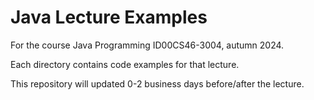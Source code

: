 # Java Lecture Examples 

For the course Java Programming ID00CS46-3004, autumn 2024.

Each directory contains code examples for that lecture. 

This repository will updated 0-2 business days before/after the lecture.



